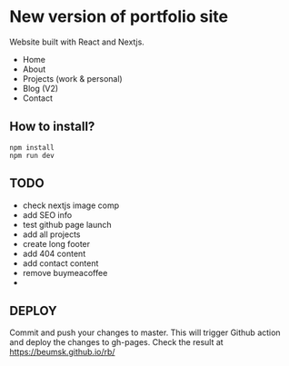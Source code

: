 # New version of portfolio site

Website built with React and Nextjs.

- Home
- About
- Projects (work & personal)
- Blog (V2)
- Contact

## How to install?

```
npm install
npm run dev
```

## TODO

- check nextjs image comp
- add SEO info
- test github page launch
- add all projects
- create long footer
- add 404 content
- add contact content
- remove buymeacoffee
-

## DEPLOY

Commit and push your changes to master.
This will trigger Github action and deploy the changes to gh-pages.
Check the result at https://beumsk.github.io/rb/
